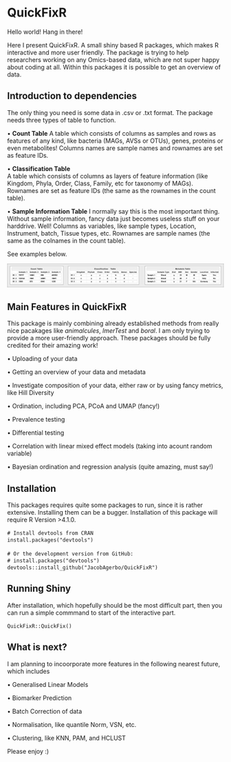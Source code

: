 # QuickFixR
Hello world! Hang in there! 

Here I present QuickFixR. A small shiny based R packages, which makes R interactive and more user friendly. The package is trying to help researchers working on any Omics-based data, which are not super happy about coding at all. Within this packages it is possible to get an overview of data.

## Introduction to dependencies

The only thing you need is some data in .csv or .txt format. The package needs three types of table to function. 

• **Count Table**
    A table which consists of columns as samples and rows as features of any kind, like bacteria (MAGs, AVSs or OTUs), genes, proteins or even metabolites!
    Columns names are sample names and rownames are set as feature IDs.

• **Classification Table**   
  A table which consists of columns as layers of feature information (like Kingdom, Phyla, Order, Class, Family, etc for taxonomy of MAGs). Rownames are set as       feature IDs (the same as the rownames in the count table). 

• **Sample Information Table**
  I normally say this is the most important thing. Without sample information, fancy data just becomes useless stuff on your harddrive. Well! Columns as variables,   like sample types, Location, Instrument, batch, Tissue types, etc. 
  Rownames are sample names (the same as the colnames in the count table).

See examples below. 

![alt text](https://github.com/JacobAgerbo/QuickFixR/blob/main/inst/shiny/www/data_example.png)

## Main Features in QuickFixR

This package is mainly combining already established methods from really nice pacakages like _animalcules_, _lmerTest_ and _boral_. I am only trying to provide a more user-friendly approach. These packages should be fully credited for their amazing work!

• Uploading of your data

• Getting an overview of your data and metadata

• Investigate composition of your data, either raw or by using fancy metrics, like Hill Diversity

• Ordination, including PCA, PCoA and UMAP (fancy!)

• Prevalence testing 

• Differential testing 

• Correlation with linear mixed effect models (taking into acount random variable)

• Bayesian ordination and regression analysis (quite amazing, must say!)

## Installation

This packages requires quite some packages to run, since it is rather extensive. Installing them can be a bugger.
Installation of this package will require R Version >4.1.0.

```{r Installation, include = FALSE}
# Install devtools from CRAN
install.packages("devtools")

# Or the development version from GitHub:
# install.packages("devtools")
devtools::install_github("JacobAgerbo/QuickFixR")
```

## Running Shiny
After installation, which hopefully should be the most difficult part, then you can run a simple commmand to start of the interactive part.
```{r Run QuickFixR, include = FALSE}
QuickFixR::QuickFix()
```

## What is next?

I am planning to incoorporate more features in the following nearest future, which includes

• Generalised Linear Models

• Biomarker Prediction

• Batch Correction of data

• Normalisation, like quantile Norm, VSN, etc.

• Clustering, like KNN, PAM, and HCLUST

Please enjoy :) 
